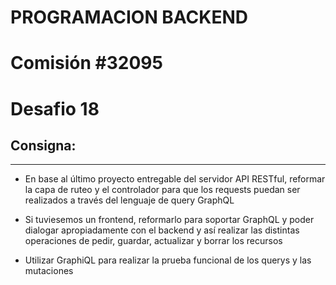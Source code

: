 # PROGRAMACION BACKEND

# Comisión #32095

# Desafio 18

## Consigna:

---

- En base al último proyecto entregable del servidor API RESTful, reformar la capa de ruteo y el controlador para que los requests puedan ser realizados a través del lenguaje de query GraphQL

- Si tuviesemos un frontend, reformarlo para soportar GraphQL y poder dialogar apropiadamente con el backend y así realizar las distintas operaciones de pedir, guardar, actualizar y borrar los recursos

- Utilizar GraphiQL para realizar la prueba funcional de los querys y las mutaciones
